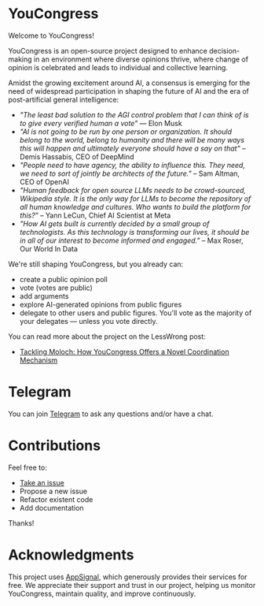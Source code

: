 # YouCongress

Welcome to YouCongress!

YouCongress is an open-source project designed to enhance decision-making in an environment where diverse opinions thrive, where change of opinion is celebrated and leads to individual and collective learning.

Amidst the growing excitement around AI, a consensus is emerging for the need of widespread participation in shaping the future of AI and the era of post-artificial general intelligence:
- _"The least bad solution to the AGI control problem that I can think of is to give every verified human a vote"_ — Elon Musk
- _"AI is not going to be run by one person or organization. It should belong to the world, belong to humanity and there will be many ways this will happen and ultimately everyone should have a say on that"_ – Demis Hassabis, CEO of DeepMind
- _"People need to have agency, the ability to influence this. They need, we need to sort of jointly be architects of the future."_ – Sam Altman, CEO of OpenAI
- _"Human feedback for open source LLMs needs to be crowd-sourced, Wikipedia style. It is the only way for LLMs to become the repository of all human knowledge and cultures. Who wants to build the platform for this?"_ – Yann LeCun, Chief AI Scientist at Meta
- _"How AI gets built is currently decided by a small group of technologists. As this technology is transforming our lives, it should be in all of our interest to become informed and engaged."_ – Max Roser, Our World In Data

We're still shaping YouCongress, but you already can:
- create a public opinion poll
- vote (votes are public)
- add arguments
- explore AI-generated opinions from public figures
- delegate to other users and public figures. You'll vote as the majority of your delegates — unless you vote directly.

You can read more about the project on the LessWrong post:
- [Tackling Moloch: How YouCongress Offers a Novel Coordination Mechanism](https://www.lesswrong.com/posts/4KjiZeAWc7Yv9oyCb/tackling-moloch-how-youcongress-offers-a-novel-coordination)

# Telegram

You can join [Telegram](https://t.me/youcongress) to ask any questions and/or have a chat.

# Contributions

Feel free to:
- [Take an issue](https://github.com/youcongress/youcongress/issues)
- Propose a new issue
- Refactor existent code
- Add documentation

Thanks!

# Acknowledgments
This project uses [AppSignal](https://www.appsignal.com), which generously provides their services for free. We appreciate their support and trust in our project, helping us monitor YouCongress, maintain quality, and improve continuously.
